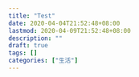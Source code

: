 ```yaml
---
title: "Test"
date: 2020-04-04T21:52:48+08:00
lastmod: 2020-04-09T21:52:48+08:00
description: ""
draft: true
tags: []
categories: ["生活"]
---
```





